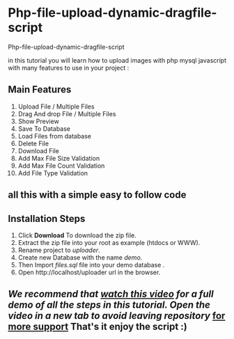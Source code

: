 # Php-file-upload-dynamic-dragfile-script
Php-file-upload-dynamic-dragfile-script


in this tutorial you will learn
how to upload images with php mysql javascript with many features to use in your project  :

## Main Features

1. Upload File / Multiple Files
2. Drag And drop File / Multiple Files
3. Show Preview
4. Save To Database
5. Load Files from database
6. Delete File
7. Download File
8. Add Max File Size Validation
9. Add Max File Count Validation
10. Add File Type Validation

all this with a simple easy to follow code
---

## Installation Steps

1. Click **Download** To download the zip file.
2. Extract the zip file into your root as example (htdocs or WWW).
3. Rename project to *uploader*.
4. Create new Database with the name *demo*.
5. Then Import *files.sql* file into your demo database .
6. Open http://localhost/uploader url in the browser.

*We recommend that  [watch this video](https://www.youtube.com/watch?v=2ifaOCuu8l4) for a full demo of all the steps in this tutorial.
Open the video in a new tab to avoid leaving repository*
[for more support](http://webeasystep.com)
That's it enjoy the script :)
---

